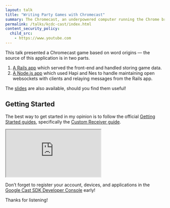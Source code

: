 ```yaml
---
layout: talk
title: "Writing Party Games with Chromecast"
summary: The Chromecast, an underpowered computer running the Chrome browser, is often underutilized as a gaming device. This talk taught you to write a party game, leveraging your guests’ phones as game controllers and your TV as a game board, using only the HTML, JavaScript, and CSS. No app required.
permalink: /talks/kcdc-cast/index.html
content_security_policy:
  child_src:
    - https://www.youtube.com
---
```


This talk presented a Chromecast game based on word origins — the source of this application is in two parts.

1. [A Rails app](https://github.com/adunkman/chromecast-game) which served the front-end and handled storing game data.
2. [A Node.js app](https://github.com/adunkman/chromecast-game-socket) which used Hapi and Nes to handle maintaining open websockets with clients and relaying messages from the Rails app.

The [slides](https://speakerdeck.com/adunkman/writing-party-games-with-google-cast-at-kansas-city-developer-conference) are also available, should you find them useful!

## Getting Started

The best way to get started in my opinion is to follow the official [Getting Started guides](https://developers.google.com/cast/docs/developers), specifically the [Custom Receiver guide](https://developers.google.com/cast/docs/custom_receiver).

<div class="video is-16-by-9">
  <iframe src="https://www.youtube.com/embed/QZ6scX0NPDk?rel=0&amp;showinfo=0" allowfullscreen></iframe>
</div>

Don’t forget to register your account, devices, and applications in the [Google Cast SDK Developer Console](https://cast.google.com/publish/) early!

Thanks for listening!
